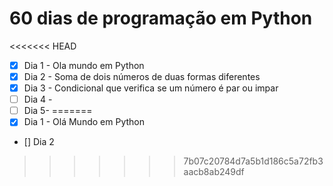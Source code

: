 # 60 dias de programação em Python

<<<<<<< HEAD
- [x] Dia 1 - Ola mundo em Python
- [x] Dia 2 - Soma de dois números de duas formas diferentes
- [x] Dia 3 - Condicional que verifica se um número é par ou impar
- [ ] Dia 4 - 
- [ ] Dia 5-
=======
- [x] Dia 1 - Olá Mundo em Python
- [] Dia 2
>>>>>>> 7b07c20784d7a5b1d186c5a72fb3aacb8ab249df
